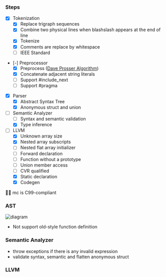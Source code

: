 ### Steps

- [x] Tokenization
  - [x] Replace trigraph sequences
  - [x] Combine two physical lines when blashslash appears at the end of line
  - [x] Tokenize
  - [x] Comments are replace by whitespace
  - [ ] IEEE Standard
- [-] Preprocessor
  - [x] Preprocess ([Dave Prosser Algorithm](https://www.spinellis.gr/blog/20060626/))
  - [x] Concatenate adjacent string literals
  - [ ] Support #include_next
  - [ ] Support #pragma
- [x] Parser
  - [x] Abstract Syntax Tree
  - [x] Anonymous struct and union
- [ ] Semantic Analyzer
  - [ ] Syntax and semantic validation
  - [x] Type inference
- [ ] LLVM
  - [x] Unknown array size
  - [x] Nested array subscripts
  - [ ] Nested flat array initializer
  - [ ] Forward declaration
  - [ ] Function without a prototype
  - [ ] Union member access
  - [ ] CVR qualified
  - [x] Static declaration
  - [x] Codegen

✍🏼 mc is C99-compliant

### AST

![diagram](https://i.imgur.com/tqpvDdb.png)

- Not support old-style function definition

### Semantic Analyzer

- throw exceptions if there is any invalid expression
- validate syntax, semantic and flatten anonymous struct

### LLVM
